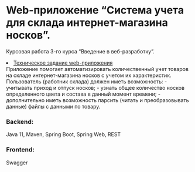 # Web-приложение “Система учета для склада интернет-магазина носков”. 
Курсовая работа 3-го курса “Введение в веб-разработку”.
<li><a href="https://skyengpublic.notion.site/3-5feb259c91bf4a0fbef26d8248f2c888">Техническое задание web-приложения</a></li>
Приложение помогает автоматизировать количественный учет товаров на складе интернет-магазина носков с учетом их характеристик. 
Пользователь (работник склада) должен иметь возможность:
- учитывать приход и отпуск носков;
- узнать общее количество носков определенного цвета и состава в данный момент времени;
- дополнительно иметь возможность парсить (читать и преобразовывать данные) файлы с данными по товару.
<h3>Backend:</h3>
Java 11, Maven, Spring Boot, Spring Web, REST
<h3>Frontend:</h3>
Swagger
